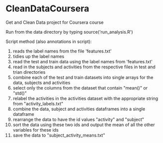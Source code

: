 CleanDataCoursera
=================

Get and Clean Data project for Coursera course

Run from the data directory by typing source('run_analysis.R')

Script method (also annotations in script):

<ol>
<li> reads the label names from the file 'features.txt' </li>
<li> tidies up the label names </li>
<li> read the test and train data using the label names from 'features.txt' </li>
<li> read in the subjects and activities from the respective files in test and trian directories </li>
<li> combine each of the test and train datasets into single arrays for the data, subjects and activities </li>
<li> select only the columns from the dataset that contain "mean()" or "std()" </li>
<li> relabel the activities in the activities dataset with the appropriate string from "activity_labels.txt" </li>
<li> combine the data, subject and activities dataframes into a single dataframe </li>
<li> rearrange the data to have the id values "activity" and "subject" </li>
<li> sort the data using these two ids and output the mean of all the other variables for these ids </li>
<li> save the data to "subject_activity_means.txt" </li>
</ol>
